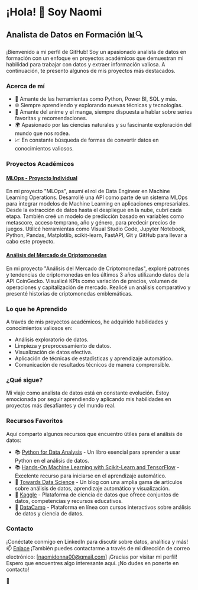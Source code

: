 # ¡Hola! 👋 Soy Naomi

## Analista de Datos en Formación 📊🔍

¡Bienvenido a mi perfil de GitHub! Soy un apasionado analista de datos en formación con un enfoque en proyectos académicos que demuestran mi habilidad para trabajar con datos y extraer información valiosa. A continuación, te presento algunos de mis proyectos más destacados.

### Acerca de mí

- 🧰 Amante de las herramientas como Python, Power BI, SQL y más.
- 🌐 Siempre aprendiendo y explorando nuevas técnicas y tecnologías.
- 🌸 Amante del anime y el manga, siempre dispuesta a hablar sobre series favoritas y recomendaciones.
- 🌍 Apasionado por las ciencias naturales y su fascinante exploración del mundo que nos rodea.
- 📈 En constante búsqueda de formas de convertir datos en conocimientos valiosos.

### Proyectos Académicos

#### [MLOps - Proyecto Individual](https://github.com/naomilarrosa/mlops-pi)

En mi proyecto "MLOps", asumí el rol de Data Engineer en Machine Learning Operations. Desarrollé una API como parte de un sistema MLOps para integrar modelos de Machine Learning en aplicaciones empresariales. Desde la extracción de datos hasta el despliegue en la nube, cubrí cada etapa. También creé un modelo de predicción basado en variables como metascore, acceso temprano, año y género, para predecir precios de juegos. Utilicé herramientas como Visual Studio Code, Jupyter Notebook, Python, Pandas, Matplotlib, scikit-learn, FastAPI, Git y GitHub para llevar a cabo este proyecto.

#### [Análisis del Mercado de Criptomonedas](https://github.com/naomilarrosa/Cryptocurrency-Market-Data-Analytics)

En mi proyecto "Análisis del Mercado de Criptomonedas", exploré patrones y tendencias de criptomonedas en los últimos 3 años utilizando datos de la API CoinGecko. Visualicé KPIs como variación de precios, volumen de operaciones y capitalización de mercado. Realicé un análisis comparativo y presenté historias de criptomonedas emblemáticas. 

### Lo que he Aprendido

A través de mis proyectos académicos, he adquirido habilidades y conocimientos valiosos en:

- Análisis exploratorio de datos.
- Limpieza y preprocesamiento de datos.
- Visualización de datos efectiva.
- Aplicación de técnicas de estadísticas y aprendizaje automático.
- Comunicación de resultados técnicos de manera comprensible.

### ¿Qué sigue?

Mi viaje como analista de datos está en constante evolución. Estoy emocionada por seguir aprendiendo y aplicando mis habilidades en proyectos más desafiantes y del mundo real.


### Recursos Favoritos

Aquí comparto algunos recursos que encuentro útiles para el análisis de datos:

- 📚 [Python for Data Analysis](https://www.oreilly.com/library/view/python-for-data/9781491957653/) - Un libro esencial para aprender a usar Python en el análisis de datos.
- 📚 [Hands-On Machine Learning with Scikit-Learn and TensorFlow](https://www.oreilly.com/library/view/hands-on-machine-learning/9781492032632/) - Excelente recurso para iniciarse en el aprendizaje automático.
- 📰 [Towards Data Science](https://towardsdatascience.com/) - Un blog con una amplia gama de artículos sobre análisis de datos, aprendizaje automático y visualización.
- 📰 [Kaggle](https://www.kaggle.com/) - Plataforma de ciencia de datos que ofrece conjuntos de datos, competencias y recursos educativos.
- 🎥 [DataCamp](https://www.datacamp.com/) - Plataforma en línea con cursos interactivos sobre análisis de datos y ciencia de datos.

### Contacto

¡Conéctate conmigo en LinkedIn para discutir sobre datos, analítica y más! 📫 [Enlace](www.linkedin.com/in/naomi-d-larrosa-m-a27965271)
¡También puedes contactarme a través de mi dirección de correo electrónico: [naomidonna00@gmail.com]
¡Gracias por visitar mi perfil! Espero que encuentres algo interesante aquí. ¡No dudes en ponerte en contacto!

👋
